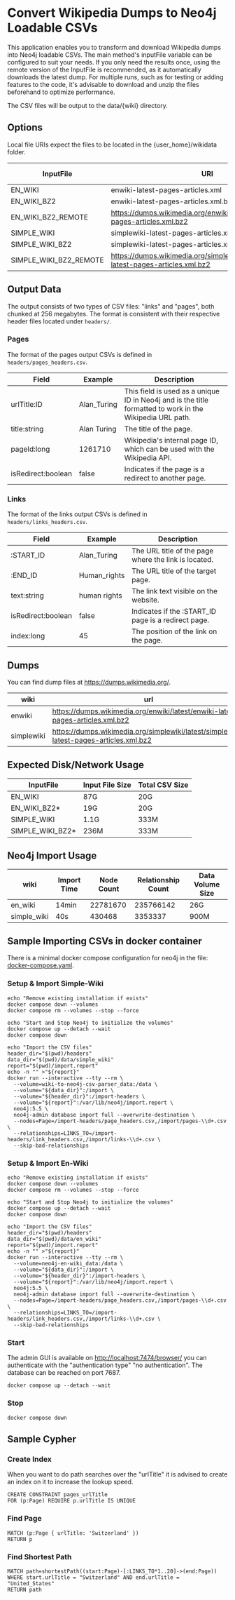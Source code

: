 # Convert Wikipedia Dumps to Neo4j Loadable CSVs

This application enables you to transform and download Wikipedia dumps into Neo4j loadable CSVs. The main method's
inputFile variable can be configured to suit your needs. If you only need the results once, using the remote version of
the InputFile is recommended, as it automatically downloads the latest dump. For multiple runs, such as for testing or
adding features to the code, it's advisable to download and unzip the files beforehand to optimize performance.

The CSV files will be output to the data/{wiki} directory.

## Options

Local file URIs expect the files to be located in the {user_home}/wikidata folder.

| InputFile              | URI                                                                                    | Output Folder | FileLoader | Expected Runtime |
|------------------------|----------------------------------------------------------------------------------------|---------------|------------|------------------|
| EN_WIKI                | enwiki-latest-pages-articles.xml                                                       | en_wiki       | PLAIN      | 20min            |
| EN_WIKI_BZ2            | enwiki-latest-pages-articles.xml.bz2                                                   | en_wiki       | BZ2        | 1h               |
| EN_WIKI_BZ2_REMOTE     | https://dumps.wikimedia.org/enwiki/latest/enwiki-latest-pages-articles.xml.bz2         | en_wiki       | REMOTE_BZ2 | 1h 30min         |
| SIMPLE_WIKI            | simplewiki-latest-pages-articles.xml                                                   | simple_wiki   | PLAIN      | 20s              |
| SIMPLE_WIKI_BZ2        | simplewiki-latest-pages-articles.xml.bz2                                               | simple_wiki   | BZ2        | 50s              |
| SIMPLE_WIKI_BZ2_REMOTE | https://dumps.wikimedia.org/simplewiki/latest/simplewiki-latest-pages-articles.xml.bz2 | simple_wiki   | REMOTE_BZ2 | 4min             |

## Output Data

The output consists of two types of CSV files: "links" and "pages", both chunked at 256 megabytes. The format is
consistent with their respective header files located under `headers/`.

### Pages

The format of the pages output CSVs is defined in `headers/pages_headers.csv`.

| Field              | Example     | Description                                                                                              |
|--------------------|-------------|----------------------------------------------------------------------------------------------------------|
| urlTitle:ID        | Alan_Turing | This field is used as a unique ID in Neo4j and is the title formatted to work in the Wikipedia URL path. |
| title:string       | Alan Turing | The title of the page.                                                                                   |
| pageId:long        | 1261710     | Wikipedia's internal page ID, which can be used with the Wikipedia API.                                  |
| isRedirect:boolean | false       | Indicates if the page is a redirect to another page.                                                     |

### Links

The format of the links output CSVs is defined in `headers/links_headers.csv`.

| Field              | Example      | Description                                          |
|--------------------|--------------|------------------------------------------------------|
| :START_ID          | Alan_Turing  | The URL title of the page where the link is located. |
| :END_ID            | Human_rights | The URL title of the target page.                    |
| text:string        | human rights | The link text visible on the website.                |
| isRedirect:boolean | false        | Indicates if the :START_ID page is a redirect page.  |
| index:long         | 45           | The position of the link on the page.                |

## Dumps

You can find dump files at https://dumps.wikimedia.org/.

| wiki       | url                                                                                    |
|------------|----------------------------------------------------------------------------------------|
| enwiki     | https://dumps.wikimedia.org/enwiki/latest/enwiki-latest-pages-articles.xml.bz2         |
| simplewiki | https://dumps.wikimedia.org/simplewiki/latest/simplewiki-latest-pages-articles.xml.bz2 |

## Expected Disk/Network Usage

| InputFile        | Input File Size | Total CSV Size |
|------------------|-----------------|----------------|
| EN_WIKI          | 87G             | 20G            |
| EN_WIKI_BZ2*     | 19G             | 20G            |
| SIMPLE_WIKI      | 1.1G            | 333M           |
| SIMPLE_WIKI_BZ2* | 236M            | 333M           |

## Neo4j Import Usage

| wiki        | Import Time | Node Count | Relationship Count | Data Volume Size |
|-------------|-------------|------------|--------------------|------------------|
| en_wiki     | 14min       | 22781670   | 235766142          | 26G              |
| simple_wiki | 40s         | 430468     | 3353337            | 900M             |

## Sample Importing CSVs in docker container

There is a minimal docker compose configuration for neo4j in the file: [docker-compose.yaml](docker-compose.yaml).

### Setup & Import Simple-Wiki

```shell
echo "Remove existing installation if exists"
docker compose down --volumes
docker compose rm --volumes --stop --force

echo "Start and Stop Neo4j to initialize the volumes"
docker compose up --detach --wait
docker compose down

echo "Import the CSV files"
header_dir="$(pwd)/headers"
data_dir="$(pwd)/data/simple_wiki"
report="$(pwd)/import.report"
echo -n "" >"${report}"
docker run --interactive --tty --rm \
  --volume=wiki-to-neo4j-csv-parser_data:/data \
  --volume="${data_dir}":/import \
  --volume="${header_dir}":/import-headers \
  --volume="${report}":/var/lib/neo4j/import.report \
  neo4j:5.5 \
  neo4j-admin database import full --overwrite-destination \
  --nodes=Page=/import-headers/page_headers.csv,/import/pages-\\d+.csv \
  --relationships=LINKS_TO=/import-headers/link_headers.csv,/import/links-\\d+.csv \
  --skip-bad-relationships

```

### Setup & Import En-Wiki

```shell
echo "Remove existing installation if exists"
docker compose down --volumes
docker compose rm --volumes --stop --force

echo "Start and Stop Neo4j to initialize the volumes"
docker compose up --detach --wait
docker compose down

echo "Import the CSV files"
header_dir="$(pwd)/headers"
data_dir="$(pwd)/data/en_wiki"
report="$(pwd)/import.report"
echo -n "" >"${report}"
docker run --interactive --tty --rm \
  --volume=neo4j-en-wiki_data:/data \
  --volume="${data_dir}":/import \
  --volume="${header_dir}":/import-headers \
  --volume="${report}":/var/lib/neo4j/import.report \
  neo4j:5.5 \
  neo4j-admin database import full --overwrite-destination \
  --nodes=Page=/import-headers/page_headers.csv,/import/pages-\\d+.csv \
  --relationships=LINKS_TO=/import-headers/link_headers.csv,/import/links-\\d+.csv \
  --skip-bad-relationships

```

### Start

The admin GUI is available on [http://localhost:7474/browser/](http://localhost:7474/browser/) you can authenticate with
the "authentication type" "no authentication".
The database can be reached on port 7687.

```shell
docker compose up --detach --wait
```

### Stop

```shell
docker compose down
```

## Sample Cypher

### Create Index

When you want to do path searches over the "urlTitle" it is advised to create an index on it to increase the lookup
speed.

```
CREATE CONSTRAINT pages_urlTitle
FOR (p:Page) REQUIRE p.urlTitle IS UNIQUE
```

### Find Page

```
MATCH (p:Page { urlTitle: 'Switzerland' })
RETURN p
```

### Find Shortest Path

```
MATCH path=shortestPath((start:Page)-[:LINKS_TO*1..20]->(end:Page))
WHERE start.urlTitle = "Switzerland" AND end.urlTitle = "United_States"
RETURN path
```
